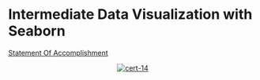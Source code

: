 # Intermediate Data Visualization with Seaborn

[Statement Of Accomplishment]()

 <p align='center'>
  <a href="#">
    <img src='' alt="cert-14">
  </a>
</p>
